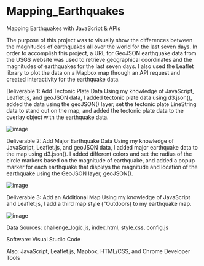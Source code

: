 # Mapping_Earthquakes
Mapping Earthquakes with JavaScript &amp; APIs

The purpose of this project was to visually show the differences between the magnitudes of earthquakes all over the world for the last seven days.
In order to accomplish this project, a URL for GeoJSON earthquake data from the USGS website was used to retrieve geographical coordinates and the magnitudes of earthquakes for the last seven days. I also used the Leaflet library to plot the data on a Mapbox map through an API request and created interactivity for the earthquake data.

Deliverable 1: Add Tectonic Plate Data
Using my knowledge of JavaScript, Leaflet.js, and geoJSON data, I added tectonic plate data using d3.json(), added the data using the geoJSON() layer, set the tectonic plate LineString data to stand out on the map, and added the tectonic plate data to the overlay object with the earthquake data.

![image](https://user-images.githubusercontent.com/102322707/179074576-d6cc1f80-7a4c-4af9-85d2-fe814a1e931a.png)

Deliverable 2: Add Major Earthquake Data
Using my knowledge of JavaScript, Leaflet.js, and geoJSON data, I added major earthquake data to the map using d3.json(). I added different colors and set the radius of the circle markers based on the magnitude of earthquake, and added a popup marker for each earthquake that displays the magnitude and location of the earthquake using the GeoJSON layer, geoJSON().

![image](https://user-images.githubusercontent.com/102322707/179089463-64252c41-45d8-4417-82ed-93ecdf00dbc6.png)

Deliverable 3: Add an Additional Map
Using my knowledge of JavaScript and Leaflet.js, I add a third map style ("Outdoors) to my earthquake map.

![image](https://user-images.githubusercontent.com/102322707/179089119-c3dad8cc-f33a-418b-a5f4-b769517591ed.png)

Data Sources: challenge_logic.js, index.html, style.css, config.js

Software: Visual Studio Code

Also: JavaScript, Leaflet.js, Mapbox, HTML/CSS, and Chrome Developer Tools
